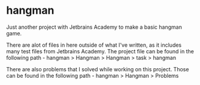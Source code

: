 # hangman
Just another project with Jetbrains Academy to make a basic hangman game. 

There are alot of files in here outside of what I've written, as it includes many test files from Jetbrains Academy. The project file can be found in the following path - 
hangman > Hangman > Hangman > task > hangman

There are also problems that I solved while working on this project. Those can be found in the following path - 
hangman > Hangman > Problems
